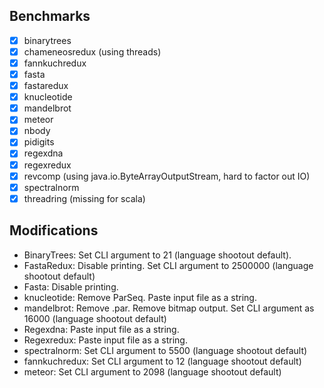 ## Benchmarks
- [X] binarytrees
- [X] chameneosredux (using threads)
- [X] fannkuchredux
- [X] fasta
- [X] fastaredux
- [X] knucleotide
- [X] mandelbrot
- [X] meteor
- [X] nbody
- [X] pidigits
- [X] regexdna
- [X] regexredux
- [X] revcomp (using java.io.ByteArrayOutputStream, hard to factor out IO)
- [X] spectralnorm
- [X] threadring (missing for scala)

## Modifications
- BinaryTrees: Set CLI argument to 21 (language shootout default).
- FastaRedux: Disable printing. Set CLI argument to 2500000 (language shootout default)
- Fasta: Disable printing.
- knucleotide: Remove ParSeq. Paste input file as a string.
- mandelbrot: Remove .par. Remove bitmap output. Set CLI argument as 16000 (language shootout default)
- Regexdna: Paste input file as a string.
- Regexredux: Paste input file as a string.
- spectralnorm: Set CLI argument to 5500 (language shootout default)
- fannkuchredux: Set CLI argument to 12 (language shootout default)
- meteor: Set CLI argument to 2098 (language shootout default)
